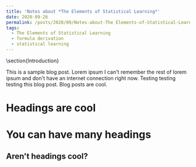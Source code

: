 ```yaml
---
title: 'Notes about *The Elements of Statistical Learning*'
date: 2020-09-26
permalink: /posts/2020/09/Notes-about-The Elements-of-Statistical-Learning/
tags:
  - The Elements of Statistical Learning
  - formula derivation
  - statistical learning
---
```


\section{Introduction}

This is a sample blog post. Lorem ipsum I can't remember the rest of lorem ipsum and don't have an internet connection right now. Testing testing testing this blog post. Blog posts are cool.

Headings are cool
======

You can have many headings
======

Aren't headings cool?
------